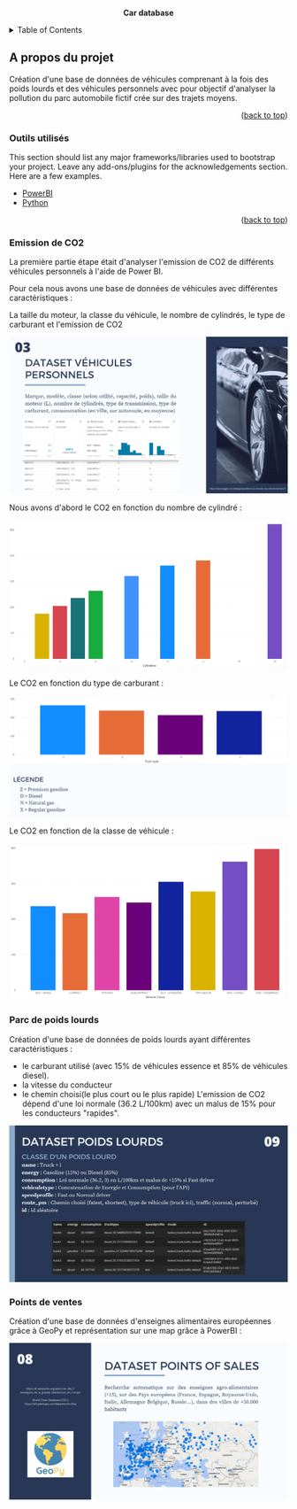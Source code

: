 <div id="top"></div>
  <p align="center">
    <a ><strong>Car database</strong></a>
  </p>
</div>



<!-- TABLE OF CONTENTS -->
<details>
  <summary>Table of Contents</summary>
  <ol>
    <li>
      <a href="https://github.com/esnaultloic/CarDatabase/blob/master/ProjectBICars.pbix">Emission de CO2</a>
    </li>
    <li><a href="https://github.com/esnaultloic/CarDatabase/blob/master/create_truck.ipynb">Parc de poids lourds</a>
    <li><a href="#PoS">Points de vente</a></li>
    </li>
  </ol>
</details>



<!-- ABOUT THE PROJECT -->
## A propos du projet

Création d'une base de données de véhicules comprenant à la fois des poids lourds et des véhicules personnels avec pour objectif d'analyser la pollution du parc automobile fictif crée sur des trajets moyens.

<p align="right">(<a href="#top">back to top</a>)</p>

### Outils utilisés

This section should list any major frameworks/libraries used to bootstrap your project. Leave any add-ons/plugins for the acknowledgements section. Here are a few examples.

* [PowerBI](https://powerbi.microsoft.com/fr-fr/)
* [Python](https://python.org)

<p align="right">(<a href="#top">back to top</a>)</p>

### Emission de CO2

La première partie étape était d'analyser l'emission de CO2 de différents véhicules personnels à l'aide de Power BI.

Pour cela nous avons une base de données de véhicules avec différentes caractéristiques :

La taille du moteur, la classe du véhicule, le nombre de cylindrés, le type de carburant et l'emission de CO2

<img src="images/VehiculePerso.png" alt="Screen">

Nous avons d'abord le CO2 en fonction du nombre de cylindré :

<img src="images/CO2Cylinder.png" alt="Screen">

Le CO2 en fonction du type de carburant :

<img src="images/CO2Carburant.png" alt="Screen">

Le CO2 en fonction de la classe de véhicule :

<img src="images/CO2Class.png" alt="Screen">

### Parc de poids lourds

Création d'une base de données de poids lourds ayant différentes caractéristiques : 
- le carburant utilisé (avec 15% de véhicules essence et 85% de véhicules diesel). 
- la vitesse du conducteur
- le chemin choisi(le plus court ou le plus rapide)
L'emission de CO2 dépend d'une loi normale (36.2 L/100km) avec un malus de 15% pour les conducteurs "rapides".

<img src="images/PoidsLourds.png" alt="Screen">

### Points de ventes

Création d'une base de données d'enseignes alimentaires européennes grâce à GeoPy et représentation sur une map grâce à PowerBI :

<img src="images/PoS.png" alt="Screen">

